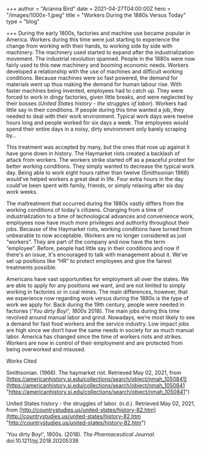 +++
author = "Arianna Bird"
date = 2021-04-27T04:00:00Z
hero = "/images/1000x-1.jpeg"
title = "Workers During the 1880s Versus Today"
type = "blog"

+++
During the early 1800s, factories and machine use became popular in America. Workers during this time were just starting to experience the change from working with their hands, to working side by side with machinery. The machinery used started to expand after the industrialization movement. The industrial revolution spanned. People in the 1880s were now fairly used to this new machinery and booming economic needs. Workers developed a relationship with the use of machines and difficult working conditions. Because machines were so fast powered, the demand for materials went up thus making the demand for human labour rise. With faster machines being invented, employees had to catch up. They were forced to work in dingy factories, given little breaks, and were neglected by their bosses (_United States history - the struggles of labor_). Workers had little say in their conditions. If people during this time wanted a job, they needed to deal with their work environment. Typical work days were twelve hours long and people worked for six days a week. The employees would spend their entire days in a noisy, dirty environment only barely scraping by…

This treatment was accepted by many, but the ones that rose up against it have gone down in history. The Haymarket riots created a backlash of attack from workers. The workers strike started off as a peaceful protest for better working conditions. They simply wanted to decrease the typical work day. Being able to work eight hours rather than twelve (Smithsonian 1966) would’ve helped workers a great deal in life. Four extra hours in the day could’ve been spent with family, friends, or simply relaxing after six day work weeks.

The maltreatment that occurred during the 1880s vastly differs from the working conditions of today's citizens. Changing from a time of industrialization to a time of technological advances and convenience work, employees now have much more privileges and authority throughout their jobs. Because of the Haymarket riots, working conditions have turned from unbearable to now acceptable. Workers are no longer considered as just “workers”. They are part of the company and now have the term “employee”. Before, people had little say in their conditions and now if there's an issue, it's encouraged to talk with management about it. We’ve set up positions like “HR” to protect employees and give the fairest treatments possible.

Americans have vast opportunities for employment all over the states. We are able to apply for any positions we want, and are not limited to simply working in factories or in coal mines. The main differences, however, that we experience now regarding work versus during the 1880s is the type of work we apply for. Back during the 19th century, people were needed in factories (_'You dirty Boy!', 1800s_ 2018). The main jobs during this time revolved around manual labor and grind. Nowadays, we’re most likely to see a demand for fast food workers and the service industry. Low impact jobs are high since we don’t have the same needs in society for as much manual labor. America has changed since the time of workers riots and strikes. Workers are now in control of their employment and are protected from being overworked and misused.

Works Cited

Smithsonian. (1966). The haymarket riot. Retrieved May 02, 2021, from [https://americanhistory.si.edu/collections/search/object/nmah_1050841](https://americanhistory.si.edu/collections/search/object/nmah_1050841 "https://americanhistory.si.edu/collections/search/object/nmah_1050841")

United States history - the struggles of labor. (n.d.). Retrieved May 02, 2021, from [http://countrystudies.us/united-states/history-82.htm](http://countrystudies.us/united-states/history-82.htm "http://countrystudies.us/united-states/history-82.htm")

'You dirty Boy!', 1800s. (2018). _The Pharmaceutical Journal_. doi:10.1211/pj.2018.20205338